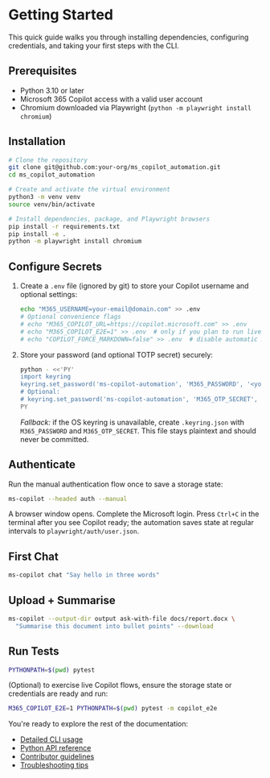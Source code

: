 # Getting Started

This quick guide walks you through installing dependencies, configuring credentials, and taking your first steps with the CLI.

## Prerequisites

- Python 3.10 or later
- Microsoft 365 Copilot access with a valid user account
- Chromium downloaded via Playwright (`python -m playwright install chromium`)

## Installation

```bash
# Clone the repository
git clone git@github.com:your-org/ms_copilot_automation.git
cd ms_copilot_automation

# Create and activate the virtual environment
python3 -m venv venv
source venv/bin/activate

# Install dependencies, package, and Playwright browsers
pip install -r requirements.txt
pip install -e .
python -m playwright install chromium
```

## Configure Secrets

1. Create a `.env` file (ignored by git) to store your Copilot username and optional settings:

   ```bash
   echo "M365_USERNAME=your-email@domain.com" >> .env
   # Optional convenience flags
   # echo "M365_COPILOT_URL=https://copilot.microsoft.com" >> .env
   # echo "M365_COPILOT_E2E=1" >> .env  # only if you plan to run live tests
   # echo "COPILOT_FORCE_MARKDOWN=false" >> .env  # disable automatic markdown instruction
   ```

2. Store your password (and optional TOTP secret) securely:

   ```bash
   python - <<'PY'
   import keyring
   keyring.set_password('ms-copilot-automation', 'M365_PASSWORD', '<your-password>')
   # Optional:
   # keyring.set_password('ms-copilot-automation', 'M365_OTP_SECRET', '<base32-secret>')
   PY
   ```

   *Fallback:* if the OS keyring is unavailable, create `.keyring.json` with `M365_PASSWORD` and `M365_OTP_SECRET`. This file stays plaintext and should never be committed.

## Authenticate

Run the manual authentication flow once to save a storage state:

```bash
ms-copilot --headed auth --manual
```

A browser window opens. Complete the Microsoft login. Press `Ctrl+C` in the terminal after you see Copilot ready; the automation saves state at regular intervals to `playwright/auth/user.json`.

## First Chat

```bash
ms-copilot chat "Say hello in three words"
```

## Upload + Summarise

```bash
ms-copilot --output-dir output ask-with-file docs/report.docx \
  "Summarise this document into bullet points" --download
```

## Run Tests

```bash
PYTHONPATH=$(pwd) pytest
```

(Optional) to exercise live Copilot flows, ensure the storage state or credentials are ready and run:

```bash
M365_COPILOT_E2E=1 PYTHONPATH=$(pwd) pytest -m copilot_e2e
```

You're ready to explore the rest of the documentation:

- [Detailed CLI usage](cli.md)
- [Python API reference](api.md)
- [Contributor guidelines](contributing.md)
- [Troubleshooting tips](troubleshooting.md)
